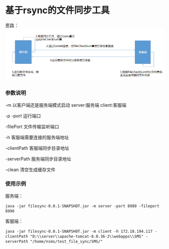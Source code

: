 # 基于rsync的文件同步工具

思路：  
![](./design/flow.png)

### 参数说明
-m 以客户端还是服务端模式启动 server:服务端 client:客服端  

-p -port 运行端口  

-filePort 文件传输监听端口  

-h 客服端需要连接的服务端地址  

-clientPath 客服端同步目录地址  

-serverPath 服务端同步目录地址  

-clean 清空生成缓存文件  

### 使用示例
服务端：

	java -jar filesync-0.0.1-SNAPSHOT.jar -m server -port 8989 -fileport 8990

客服端：

	java -jar filesync-0.0.1-SNAPSHOT.jar -m client -h 172.18.194.117 -clientPath "D:\\server\\apache-tomcat-8.0.36-2\\webapps\\SMS" -serverPath "/home/nsms/test_file_sync/SMS/"
